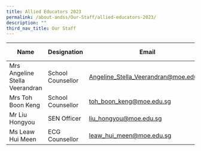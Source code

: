 ```yaml
---
title: Allied Educators 2023
permalink: /about-andss/Our-Staff/allied-educators-2023/
description: ""
third_nav_title: Our Staff
---
```

| Name | Designation | Email | Ext Number
| -------- | -------- | -------- |-------- |
| Mrs Angeline Stella Veerandran	|School Counsellor|	[Angeline_Stella_Veerandran@moe.edu.sg](mailto:Angeline_Stella_Veerandran@moe.edu.sg)</a>	|377
|Mrs Toh Boon Keng|	School Counsellor	|[toh_boon_keng@moe.edu.sg](mailto:toh_boon_keng@moe.edu.sg)|215
 |Mr Liu Hongyou|SEN Officer	 |[liu_hongyou@moe.edu.sg](mailto:liu_hongyou@moe.edu.sg)|376
|Ms Leaw Hui Meen	|ECG Counsellor	|<a href="mailto:leaw_hui_meen@moe.edu.sg">leaw_hui_meen@moe.edu.sg</a>|	375
